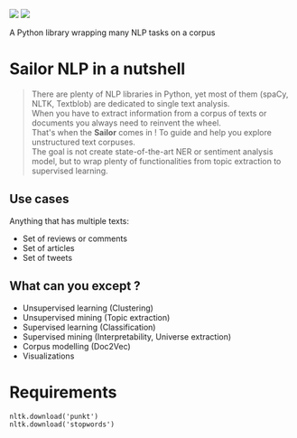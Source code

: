 ![](https://i.ibb.co/R6G65pW/logo1.png)
![](https://i.ibb.co/f2qW1mP/banner1.png)

A Python library wrapping many NLP tasks on a corpus

# Sailor NLP in a nutshell
> There are plenty of NLP libraries in Python, yet most of them (spaCy, NLTK, Textblob) are dedicated to single text analysis. <br>
> When you have to extract information from a corpus of texts or documents you always need to reinvent the wheel.<br>
> That's when the **Sailor** comes in ! To guide and help you explore unstructured text corpuses. <br>
> The goal is not create state-of-the-art NER or sentiment analysis model, but to wrap plenty of functionalities from topic extraction to supervised learning.<br>

## Use cases
Anything that has multiple texts:
- Set of reviews or comments
- Set of articles
- Set of tweets

## What can you except ?
- Unsupervised learning (Clustering)
- Unsupervised mining (Topic extraction)
- Supervised learning (Classification)
- Supervised mining (Interpretability, Universe extraction)
- Corpus modelling (Doc2Vec)
- Visualizations


# Requirements
```
nltk.download('punkt')
nltk.download('stopwords')
```